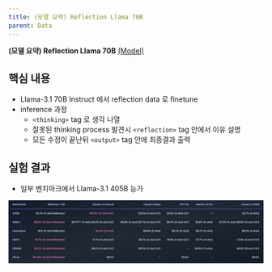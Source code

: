 ```yaml
---
title: (모델 요약) Reflection Llama 70B
parent: Data
---
```


**(모델 요약) Reflection Llama 70B** [(Model)](https://huggingface.co/mattshumer/Reflection-Llama-3.1-70B)

## 핵심 내용
- Llama-3.1 70B Instruct 에서 reflection data 로 finetune
- inference 과정
    - ```<thinking>``` tag 로 생각 나열
    - 잘못된 thinking process 발견시 ```<reflection>``` tag 안에서 이유 설명
    - 모든 수정이 끝난뒤 ```<output>``` tag 안에 최종결과 출력

## 실험 결과
- 일부 벤치마크에서 Llama-3.1 405B 능가  
<img src="/data/papers/reflectionllama/result.png" width="800" />